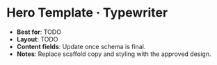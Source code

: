 # Hero Template · Typewriter

- **Best for**: TODO
- **Layout**: TODO
- **Content fields**: Update once schema is final.
- **Notes**: Replace scaffold copy and styling with the approved design.

